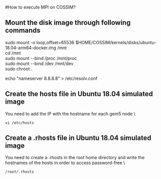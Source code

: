 #How to execute MPI on COSSIM?

## Mount the disk image through following commands
sudo mount -o loop,offset=65536 $HOME/COSSIM/kernels/disks/ubuntu-18.04-arm64-docker.img /mnt \
cd /mnt \
sudo mount --bind /proc /mnt/proc \
sudo mount --bind /dev /mnt/dev \
sudo chroot .

echo "nameserver 8.8.8.8" > /etc/resolv.conf

## Create the hosts file in Ubuntu 18.04 simulated image
You need to add the IP with the hostname for each gem5 node \
```
vi /etc/hosts
```

## Create a .rhosts file in Ubuntu 18.04 simulated image
You need to create a .rhosts in the root home directory and write the hostnames of the hosts in order to access password-free \
```
/root/.rhosts
```
